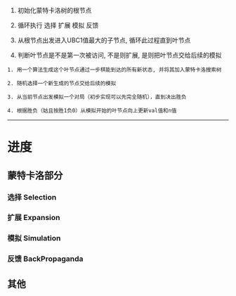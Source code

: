 1. 初始化蒙特卡洛树的根节点

2. 循环执行 选择 扩展 模拟 反馈

  1. 从根节点出发进入UBC1值最大的子节点, 循环此过程直到叶节点

  2. 判断叶节点是不是第一次被访问, 不是则扩展, 是则把叶节点交给后续的模拟

    1. 用一个算法生成这个叶节点通过一步棋能到达的所有新状态, 并将其加入蒙特卡洛搜索树
  
    2. 随机选择一个新生成的节点交给后续的模拟
  
    3. 从当前节点出发模拟一个对局（初步实现可以先完全随机），直到决出胜负

    4. 根据胜负（姑且按胜1负0）从模拟开始的叶节点向上更新val值和n值 

---

# 进度

## 蒙特卡洛部分

### 选择 Selection

### 扩展 Expansion

### 模拟 Simulation

### 反馈 BackPropaganda

## 其他
